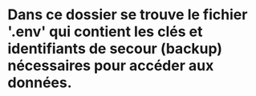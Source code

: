 # Dans ce dossier se trouve le fichier '.env' qui contient les clés et identifiants de secour (backup) nécessaires pour accéder aux données.